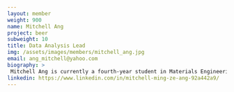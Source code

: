 ```yaml
---
layout: member
weight: 900
name: Mitchell Ang
project: beer
subweight: 10
title: Data Analysis Lead
img: /assets/images/members/mitchell_ang.jpg
email: ang_mitchell@yahoo.com
biography: >
 Mitchell Ang is currently a fourth-year student in Materials Engineering from the University of British Columbia. Before joining UBC Envision, he had experience working with large datasets, ETL and applications that incorporates machine learning. 
linkedin: https://www.linkedin.com/in/mitchell-ming-ze-ang-92a442a9/
---
```

